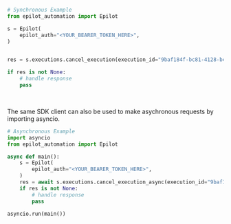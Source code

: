 <!-- Start SDK Example Usage [usage] -->
```python
# Synchronous Example
from epilot_automation import Epilot

s = Epilot(
    epilot_auth="<YOUR_BEARER_TOKEN_HERE>",
)


res = s.executions.cancel_execution(execution_id="9baf184f-bc81-4128-bca3-d974c90a12c4")

if res is not None:
    # handle response
    pass
```

</br>

The same SDK client can also be used to make asychronous requests by importing asyncio.
```python
# Asynchronous Example
import asyncio
from epilot_automation import Epilot

async def main():
    s = Epilot(
        epilot_auth="<YOUR_BEARER_TOKEN_HERE>",
    )
    res = await s.executions.cancel_execution_async(execution_id="9baf184f-bc81-4128-bca3-d974c90a12c4")
    if res is not None:
        # handle response
        pass

asyncio.run(main())
```
<!-- End SDK Example Usage [usage] -->